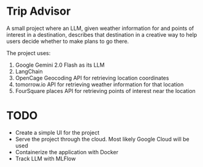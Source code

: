 # Trip Advisor
A small project where an LLM, given weather information for and points of interest in a destination, describes that destination in a creative way to help users decide whether to make plans to go there.

The project uses:
1. Google Gemini 2.0 Flash as its LLM
2. LangChain
3. OpenCage Geocoding API for retrieving location coordinates
4. tomorrow.io API for retrieving weather information for that location
5. FourSquare places API for retrieving points of interest near the location

# TODO
- Create a simple UI for the project
- Serve the project through the cloud. Most likely Google Cloud will be used
- Containerize the application with Docker
- Track LLM with MLFlow